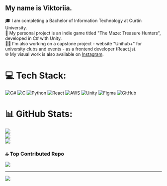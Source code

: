 ## My name is Viktoriia. 

🎓 I am completing a Bachelor of Information Technology at Curtin University. <br/>
👾 My personal project is an indie game titled "The Maze: Treasure Hunters", developed in C# with Unity. <br/>
✍🏻 I'm also working on a capstone project  - website "Unihub+" for university clubs and events - as a frontend developer (React.js). <br/>
🌐 My visual work is also available on [Instagram](https://www.instagram.com/viktoriia.games?igsh=M2F4ODR6cmt0ZzAw&utm_source=qr). <br/>


# 💻 Tech Stack:
![C#](https://img.shields.io/badge/c%23-%23239120.svg?style=flat&logo=csharp&logoColor=white) ![C](https://img.shields.io/badge/c-%2300599C.svg?style=flat&logo=c&logoColor=white) ![Python](https://img.shields.io/badge/python-3670A0?style=flat&logo=python&logoColor=ffdd54) ![React](https://img.shields.io/badge/react-%2320232a.svg?style=flat&logo=react&logoColor=%2361DAFB) ![AWS](https://img.shields.io/badge/AWS-%23FF9900.svg?style=flat&logo=amazon-aws&logoColor=white) ![Unity](https://img.shields.io/badge/unity-%23000000.svg?style=flat&logo=unity&logoColor=white) ![Figma](https://img.shields.io/badge/figma-%23F24E1E.svg?style=flat&logo=figma&logoColor=white) ![GitHub](https://img.shields.io/badge/github-%23121011.svg?style=flat&logo=github&logoColor=white)
# 📊 GitHub Stats:
![](https://github-readme-stats.vercel.app/api?username=Vusalcor&theme=midnight-purple&hide_border=true&include_all_commits=true&count_private=false)<br/>
![](https://nirzak-streak-stats.vercel.app/?user=Vusalcor&theme=midnight-purple&hide_border=true)<br/>
![](https://github-readme-stats.vercel.app/api/top-langs/?username=Vusalcor&theme=midnight-purple&hide_border=true&include_all_commits=true&count_private=false&layout=compact)

### 🔝 Top Contributed Repo
![](https://github-contributor-stats.vercel.app/api?username=Vusalcor&limit=5&theme=midnight-purple&combine_all_yearly_contributions=true)

---
[![](https://visitcount.itsvg.in/api?id=Vusalcor&icon=0&color=10)](https://visitcount.itsvg.in)

